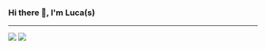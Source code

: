 ### Hi there 👋, I'm Luca(s)
----------------------------

![](https://github-readme-stats.vercel.app/api?username=cohaereo&show_icons=true&theme=tokyonight)
![](https://github-readme-stats.vercel.app/api/top-langs/?username=cohaereo&layout=compact&theme=tokyonight)
